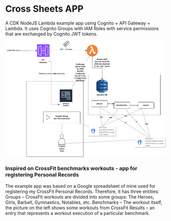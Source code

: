 # Cross Sheets APP

A CDK NodeJS Lambda example app using Cognito + API Gateway + Lambda.
It uses Cognito Groups with IAM Roles with service permissions that are exchanged by Cognito JWT tokens.


![cognito-lambda.png](docs%2Fcognito-lambda.png)

### Inspired on CrossFit benchmarks workouts - app for registering Personal Records

The example app was based on a Google spreadsheet of mine used for registering my CrossFit Personal Records. Therefore, it has three entities:
Groups – CrossFit workouts are divided into some groups: The Heroes, Girls, Barbell, Gymnastics, Notables, etc.
Benchmarks – The workout itself, the picture on the left shows some workouts from CrossFit
Results – an entry that represents a workout execution of a particular benchmark.
